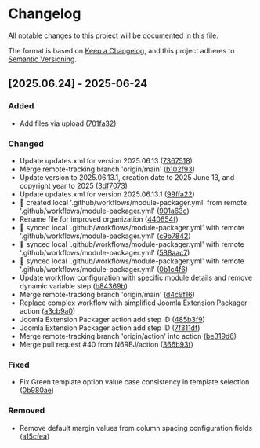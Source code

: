 # Changelog

All notable changes to this project will be documented in this file.

The format is based on [Keep a Changelog](https://keepachangelog.com/en/1.0.0/),
and this project adheres to [Semantic Versioning](https://semver.org/spec/v2.0.0.html).

## [2025.06.24] - 2025-06-24

### Added

* Add files via upload ([701fa32](https://github.com/N6REJ/mod_bears_pricing_tables/commit/701fa32))

### Changed

* Update updates.xml for version 2025.06.13 ([7367518](https://github.com/N6REJ/mod_bears_pricing_tables/commit/7367518))
* Merge remote-tracking branch 'origin/main' ([b102f93](https://github.com/N6REJ/mod_bears_pricing_tables/commit/b102f93))
* Update version to 2025.06.13.1, creation date to 2025 June 13, and copyright year to 2025 ([3df7073](https://github.com/N6REJ/mod_bears_pricing_tables/commit/3df7073))
* Update updates.xml for version 2025.06.13.1 ([99ffa22](https://github.com/N6REJ/mod_bears_pricing_tables/commit/99ffa22))
* 🔄 created local '.github/workflows/module-packager.yml' from remote '.github/workflows/module-packager.yml' ([901a63c](https://github.com/N6REJ/mod_bears_pricing_tables/commit/901a63c))
* Rename file for improved organization ([440654f](https://github.com/N6REJ/mod_bears_pricing_tables/commit/440654f))
* 🔄 synced local '.github/workflows/module-packager.yml' with remote '.github/workflows/module-packager.yml' ([c9b7842](https://github.com/N6REJ/mod_bears_pricing_tables/commit/c9b7842))
* 🔄 synced local '.github/workflows/module-packager.yml' with remote '.github/workflows/module-packager.yml' ([588aac7](https://github.com/N6REJ/mod_bears_pricing_tables/commit/588aac7))
* 🔄 synced local '.github/workflows/module-packager.yml' with remote '.github/workflows/module-packager.yml' ([0b1c4f6](https://github.com/N6REJ/mod_bears_pricing_tables/commit/0b1c4f6))
* Update workflow configuration with specific module details and remove dynamic variable step ([b84369b](https://github.com/N6REJ/mod_bears_pricing_tables/commit/b84369b))
* Merge remote-tracking branch 'origin/main' ([d4c9f16](https://github.com/N6REJ/mod_bears_pricing_tables/commit/d4c9f16))
* Replace complex workflow with simplified Joomla Extension Packager action ([a3cb9a0](https://github.com/N6REJ/mod_bears_pricing_tables/commit/a3cb9a0))
* Joomla Extension Packager action add step ID ([485b3f9](https://github.com/N6REJ/mod_bears_pricing_tables/commit/485b3f9))
* Joomla Extension Packager action add step ID ([7f311df](https://github.com/N6REJ/mod_bears_pricing_tables/commit/7f311df))
* Merge remote-tracking branch 'origin/action' into action ([be319d6](https://github.com/N6REJ/mod_bears_pricing_tables/commit/be319d6))
* Merge pull request #40 from N6REJ/action ([366b93f](https://github.com/N6REJ/mod_bears_pricing_tables/commit/366b93f))

### Fixed

* Fix Green template option value case consistency in template selection ([0b980ae](https://github.com/N6REJ/mod_bears_pricing_tables/commit/0b980ae))

### Removed

* Remove default margin values from column spacing configuration fields ([a15cfea](https://github.com/N6REJ/mod_bears_pricing_tables/commit/a15cfea))

